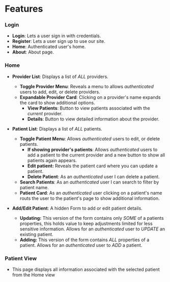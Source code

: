 # Features

### Login
- **Login**: Lets a user sign in with credentials.
- **Register**: Lets a user sign up to use our site.
- **Home**: Authenticated user's home.
- **About**: About page.

### Home 
- **Provider List**: Displays a list of *ALL* providers.
  - **Toggle Provider Menu**: Reveals a menu to allows *authenticated* users to add, edit, or delete providers.
  - **Expandable Provider Card**: Clicking on a provider's name expands the card to show additional options.
    - **View Patients**: Button to view patients associated with the *current* provider.
    - **Details**: Button to view detailed information about the provider.

- **Patient List**: Displays a list of *ALL* patients.
  - **Toggle Patient Menu**: Allows *authenticated* users to edit, or delete patients.
    - **If showing provider's patients**: Allows *authenticated* users to add a patient to the current provider and a new button to show all patients again appears.
    - **Edit patient:** Reveals the patient card where you can update a patient.
    - **Delete Patient**: As an *authenticated* user I can delete a patient.
  - **Search Patients**: As an *authenticated* user I can search to filter by patient name.
  - **Patient Card**: As an *authenticated* user clicking on a patient's name routs the user to the patient's page to show additional information.

- **Add/Edit Patient**: A hidden Form to add or edit patient details.
    - **Updating:** This version of the form contains only *SOME* of a patients properties, this holds value to keep adjustments limited for less sensitive information. Allows for an *authenticated* user to *UPDATE* an existing patient.
    - **Adding:** This version of the form contains *ALL* properties of a patient. Allows for an *authenticated* user to *ADD* a patient.

### Patient View
- This page displays all information associated with the selected patient from the Home view